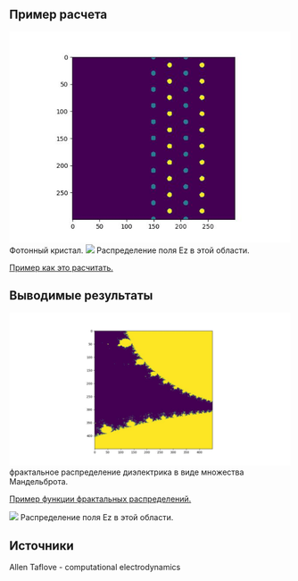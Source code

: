 ## Пример расчета  ##

<img src='photonic_crystal.jpeg' width=600, heigth=600>
Фотонный кристал.

<img src='refractive_on_photonic_crystal.gif' width=500, heigth=500>
Распределение поля Ez в этой области.

[Пример как это расчитать.](https://github.com/VladimirNikiforovv/computational-electrodynamics/blob/main/example.ipynb)

## Выводимые результаты  ##

<img src='eps_mandelbrot.jpeg' width=600, heigth=600>
фрактальное распределение диэлектрика в виде множества Мандельброта.

[Пример функции фрактальных распределений.](https://github.com/VladimirNikiforovv/fractal-programming/blob/main/Mandelbrot%20set.py)

<img src='refractive_on_mandelbrot.gif' width=500, heigth=500>
Распределение поля Ez в этой области.

## Источники  ##

Allen Taflove  - computational electrodynamics
